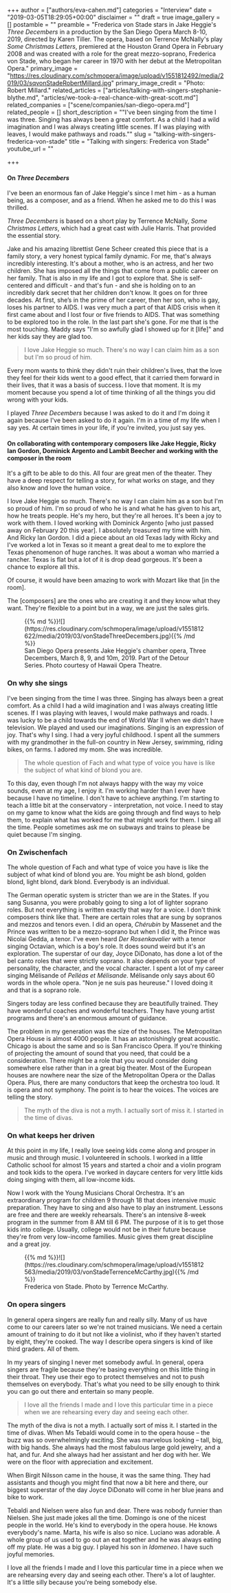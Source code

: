 +++
author = ["authors/eva-cahen.md"]
categories = "Interview"
date = "2019-03-05T18:29:05+00:00"
disclaimer = ""
draft = true
image_gallery = []
postamble = ""
preamble = "Frederica von Stade stars in Jake Heggie's _Three Decembers_ in a production by the San Diego Opera March 8-10, 2019, directed by Karen Tiller. The opera, based on Terrence McNally's play _Some Christmas Letters_, premiered at the Houston Grand Opera in February 2008 and was created with a role for the great mezzo-soprano, Frederica von Stade, who began her career in 1970 with her debut at the Metropolitan Opera."
primary_image = "https://res.cloudinary.com/schmopera/image/upload/v1551812492/media/2019/03/sqvonStadeRobertMillard.jpg"
primary_image_credit = "Photo: Robert Millard."
related_articles = ["articles/talking-with-singers-stephanie-blythe.md", "articles/we-took-a-real-chance-with-great-scott.md"]
related_companies = ["scene/companies/san-diego-opera.md"]
related_people = []
short_description = "\"I've been singing from the time I was three. Singing has always been a great comfort. As a child I had a wild imagination and I was always creating little scenes. If I was playing with leaves, I would make pathways and roads.\""
slug = "talking-with-singers-frederica-von-stade"
title = "Talking with singers: Frederica von Stade"
youtube_url = ""

+++
#### On _Three Decembers_

I've been an enormous fan of Jake Heggie's since I met him - as a human being, as a composer, and as a friend. When he asked me to do this I was thrilled.

_Three Decembers_ is based on a short play by Terrence McNally, _Some Christmas Letters_, which had a great cast with Julie Harris. That provided the essential story.

Jake and his amazing librettist Gene Scheer created this piece that is a family story, a very honest typical family dynamic. For me, that's always incredibly interesting. It's about a mother, who is an actress, and her two children. She has imposed all the things that come from a public career on her family. That is also in my life and I got to explore that. She is self-centered and difficult - and that's fun - and she is holding on to an incredibly dark secret that her children don't know. It goes on for three decades. At first, she’s in the prime of her career, then her son, who is gay, loses his partner to AIDS. I was very much a part of that AIDS crisis when it first came about and I lost four or five friends to AIDS. That was something to be explored too in the role. In the last part she's gone. For me that is the most touching. Maddy says "I'm so awfully glad I showed up for it \[life\]" and her kids say they are glad too.

>I love Jake Heggie so much. There's no way I can claim him as a son but I'm so proud of him.

Every mom wants to think they didn't ruin their children's lives, that the love they feel for their kids went to a good effect, that it carried them forward in their lives, that it was a basis of success. I love that moment. It is my moment because you spend a lot of time thinking of all the things you did wrong with your kids.

I played _Three Decembers_ because I was asked to do it and I'm doing it again because I've been asked to do it again. I'm in a time of my life when I say yes. At certain times in your life, if you're invited, you just say yes.

#### On collaborating with contemporary composers like Jake Heggie, Ricky Ian Gordon, Dominick Argento and Lambit Beecher and working with the composer in the room

It's a gift to be able to do this. All four are great men of the theater. They have a deep respect for telling a story, for what works on stage, and they also know and love the human voice.

I love Jake Heggie so much. There's no way I can claim him as a son but I'm so proud of him. I'm so proud of who he is and what he has given to his art, how he treats people. He's my hero, but they're all heroes. It's been a joy to work with them. I loved working with Dominick Argento \[who just passed away on February 20 this year\]. I absolutely treasured my time with him. And Ricky Ian Gordon. I did a piece about an old Texas lady with Ricky and I've worked a lot in Texas so it meant a great deal to me to explore the Texas phenomenon of huge ranches. It was about a woman who married a rancher. Texas is flat but a lot of it is drop dead gorgeous. It's been a chance to explore all this.

Of course, it would have been amazing to work with Mozart like that \[in the room\].

The \[composers\] are the ones who are creating it and they know what they want. They're flexible to a point but in a way, we are just the sales girls.

<figure data-type="image">{{% md %}}![](https://res.cloudinary.com/schmopera/image/upload/v1551812622/media/2019/03/vonStadeThreeDecembers.jpg){{% /md %}}

<figcaption>San Diego Opera presents Jake Heggie's chamber opera, Three Decembers, March 8, 9, and 10m, 2019. Part of the Detour Series. Photo courtesy of Hawaii Opera Theatre.</figcaption>

</figure>

### On why she sings

I've been singing from the time I was three. Singing has always been a great comfort. As a child I had a wild imagination and I was always creating little scenes. If I was playing with leaves, I would make pathways and roads. I was lucky to be a child towards the end of World War II when we didn't have television. We played and used our imaginations. Singing is an expression of joy. That's why I sing. I had a very joyful childhood. I spent all the summers with my grandmother in the full-on country in New Jersey, swimming, riding bikes, on farms. I adored my mom. She was incredible.

>The whole question of Fach and what type of voice you have is like the subject of what kind of blond you are.

To this day, even though I'm not always happy with the way my voice sounds, even at my age, I enjoy it. I'm working harder than I ever have because I have no timeline. I don't have to achieve anything. I'm starting to teach a little bit at the conservatory - interpretation, not voice. I need to stay on my game to know what the kids are going through and find ways to help them, to explain what has worked for me that might work for them. I sing all the time. People sometimes ask me on subways and trains to please be quiet because I'm singing.

### On Zwischenfach

The whole question of Fach and what type of voice you have is like the subject of what kind of blond you are. You might be ash blond, golden blond, light blond, dark blond. Everybody is an individual.

The German operatic system is stricter than we are in the States. If you sang Susanna, you were probably going to sing a lot of lighter soprano roles. But not everything is written exactly that way for a voice. I don't think composers think like that. There are certain roles that are sung by sopranos and mezzos and tenors even. I did an opera, _Chérubin_ by Massenet and the Prince was written to be a mezzo-soprano but when I did it, the Prince was Nicolai Gedda, a tenor. I've even heard _Der Rosenkavalier_ with a tenor singing Octavian, which is a boy's role. It does sound weird but it's an exploration. The superstar of our day, Joyce DiDonato, has done a lot of the bel canto roles that were strictly soprano. It also depends on your type of personality, the character, and the vocal character. I spent a lot of my career singing Mélisande of _Pelléas et Mélisande_. Mélisande only says about 60 words in the whole opera. "Non je ne suis pas heureuse." I loved doing it and that is a soprano role.

Singers today are less confined because they are beautifully trained. They have wonderful coaches and wonderful teachers. They have young artist programs and there's an enormous amount of guidance.

The problem in my generation was the size of the houses. The Metropolitan Opera House is almost 4000 people. It has an astonishingly great acoustic. Chicago is about the same and so is San Francisco Opera. If you're thinking of projecting the amount of sound that you need, that could be a consideration. There might be a role that you would consider doing somewhere else rather than in a great big theater. Most of the European houses are nowhere near the size of the Metropolitan Opera or the Dallas Opera. Plus, there are many conductors that keep the orchestra too loud. It is opera and not symphony. The point is to hear the voices. The voices are telling the story.

>The myth of the diva is not a myth. I actually sort of miss it. I started in the time of divas.

### On what keeps her driven

At this point in my life, I really love seeing kids come along and prosper in music and through music. I volunteered in schools. I worked in a little Catholic school for almost 15 years and started a choir and a violin program and took kids to the opera. I've worked in daycare centers for very little kids doing singing with them, all low-income kids. 

Now I work with the Young Musicians Choral Orchestra. It's an extraordinary program for children 9 through 18 that does intensive music preparation. They have to sing and also have to play an instrument. Lessons are free and there are weekly rehearsals. There's an intensive 8-week program in the summer from 8 AM till 6 PM. The purpose of it is to get those kids into college. Usually, college would not be in their future because they're from very low-income families. Music gives them great discipline and a great joy. 

<figure data-type="image">{{% md %}}![](https://res.cloudinary.com/schmopera/image/upload/v1551812563/media/2019/03/vonStadeTerrenceMcCarthy.jpg){{% /md %}}

<figcaption>Frederica von Stade. Photo by Terrence McCarthy.</figcaption>

</figure>

### On opera singers

In general opera singers are really fun and really silly. Many of us have come to our careers later so we're not trained musicians. We need a certain amount of training to do it but not like a violinist, who if they haven't started by eight, they're cooked. The way I describe opera singers is kind of like third graders. All of them.

In my years of singing I never met somebody awful. In general, opera singers are fragile because they're basing everything on this little thing in their throat. They use their ego to protect themselves and not to push themselves on everybody. That's what you need to be silly enough to think you can go out there and entertain so many people.

>I love all the friends I made and I love this particular time in a piece when we are rehearsing every day and seeing each other.

The myth of the diva is not a myth. I actually sort of miss it. I started in the time of divas. When Ms Tebaldi would come in to the opera house – the buzz was so overwhelmingly exciting. She was marvelous looking – tall, big, with big hands. She always had the most fabulous large gold jewelry, and a hat, and fur. And she always had her assistant and her dog with her. We were on the floor with appreciation and excitement.

When Birgit Nilsson came in the house, it was the same thing. They had assistants and though you might find that now a bit here and there, our biggest superstar of the day Joyce DiDonato will come in her blue jeans and bike to work.

Tebaldi and Nielsen were also fun and dear. There was nobody funnier than Nielsen. She just made jokes all the time. Domingo is one of the nicest people in the world. He's kind to everybody in the opera house. He knows everybody's name. Marta, his wife is also so nice. Luciano was adorable. A whole group of us used to go out an eat together and he was always eating off my plate. He was a big guy. I played his son in _Idomeneo_. I have such joyful memories.

I love all the friends I made and I love this particular time in a piece when we are rehearsing every day and seeing each other. There's a lot of laughter. It's a little silly because you're being somebody else.